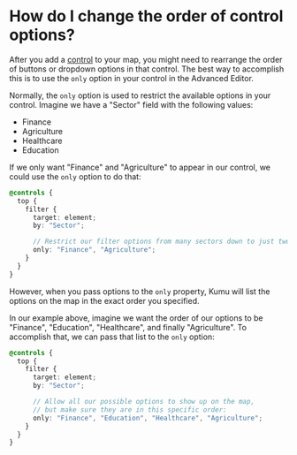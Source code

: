 # How do I change the order of control options?

After you add a [control](/guides/controls.md) to your map, you might need to rearrange the order of buttons or dropdown options in that control. The best way to accomplish this is to use the `only` option in your control in the Advanced Editor.

Normally, the `only` option is used to restrict the available options in your control. Imagine we have a "Sector" field with the following values:
- Finance
- Agriculture
- Healthcare
- Education

If we only want "Finance" and "Agriculture" to appear in our control, we could use the `only` option to do that:

```scss
@controls {
  top {
    filter {
      target: element;
      by: "Sector";

      // Restrict our filter options from many sectors down to just two:
      only: "Finance", "Agriculture";
    }
  }
}
```

However, when you pass options to the `only` property, Kumu will list the options on the map in the exact order you specified.

In our example above, imagine we want the order of our options to be "Finance", "Education", "Healthcare", and finally "Agriculture". To accomplish that, we can pass that list to the `only` option:

```scss
@controls {
  top {
    filter {
      target: element;
      by: "Sector";

      // Allow all our possible options to show up on the map,
      // but make sure they are in this specific order:
      only: "Finance", "Education", "Healthcare", "Agriculture";
    }
  }
}
```
